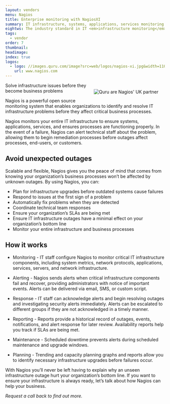 ```yaml
---
layout: vendors
menu: Nagios
title: Enterprise monitoring with NagiosXI
summary: IT infrastructure, systems, applications, services monitoring solution
eightws: The industry standard in IT <em>infrastructure monitoring</em> solutions
tags:
  - vendor
order: 7
thumbnail:
headimage:
index: true
logos:
  - logo: //images.quru.com/image?src=web/logos/nagios-xi.jpg&width=110
    url: www.nagios.com
---
```


<div id="image" style="float: right; padding: 20px 20px"> <img class="clickable" src="//images.quru.com/image?src=web/logos/nagios-xi.jpg&width=300" title="NagiosXI" alt="Quru are Nagios' UK partner"> </div>

Solve infrastructure issues before they become business problems

Nagios is a powerful open source monitoring system that enables organizations to identify and resolve IT infrastructure problems before they affect critical business processes.

Nagios monitors your entire IT infrastructure to ensure systems, applications, services, and ensures processes are functioning properly. In the event of a failure, Nagios can alert technical staff about the problem, allowing them to begin remediation processes before outages affect processes, end-users, or customers.

## Avoid unexpected outages ##

Scalable and flexible, Nagios gives you the peace of mind that comes from knowing your organization’s business processes won’t be affected by unknown outages. By using Nagios, you can:

* Plan for infrastructure upgrades before outdated systems cause failures
* Respond to issues at the first sign of a problem
* Automatically fix problems when they are detected
* Coordinate technical team responses
* Ensure your organization’s SLAs are being met
* Ensure IT infrastructure outages have a minimal effect on your organization’s bottom line
* Monitor your entire infrastructure and business processes

## How it works ##

* Monitoring - IT staff configure Nagios to monitor critical IT infrastructure components, including system metrics, network protocols, applications, services, servers, and network infrastructure.

* Alerting - Nagios sends alerts when critical infrastructure components fail and recover, providing administrators with notice of important events. Alerts can be delivered via email, SMS, or custom script.

* Response - IT staff can acknowledge alerts and begin resolving outages and investigating security alerts immediately. Alerts can be escalated to different groups if they are not acknowledged in a timely manner.

* Reporting - Reports provide a historical record of outages, events, notifications, and alert response for later review. Availability reports help you track if SLAs are being met.

* Maintenance - Scheduled downtime prevents alerts during scheduled maintenance and upgrade windows.

* Planning - Trending and capacity planning graphs and reports allow you to identify necessary infrastructure upgrades before failures occur.

With Nagios you’ll never be left having to explain why an unseen infrastructure outage hurt your organization’s bottom line. If you want to ensure your infrastructure is always ready, let’s talk about how Nagios can help your business.

*Request a call back to find out more.*
